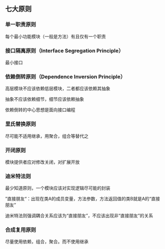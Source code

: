 ## 七大原则

### 单一职责原则

每个最小功能模块（一般是方法）有且仅有一个职责



### 接口隔离原则（Interface Segregation Principle）

最小接口



### 依赖倒转原则（Dependence Inversion Principle）

高层模块不应该依赖低层模块，二者都应该依赖其抽象

抽象不应该依赖细节，细节应该依赖抽象

依赖倒转的中心思想是面向接口编程



### 里氏替换原则

尽可能不适用继承，用聚合，组合等替代之



### 开闭原则

模块提供者应对修改关闭，对扩展开放



### 迪米特法则



最少知道原则，一个模块应该对实现逻辑尽可能的封装



”直接朋友“：出现在类A的成员变量，方法参数，方法返回值的类B就是A的“直接朋友”



迪米特法则强调耦合关系应该为“直接朋友”，不应该出现非“直接朋友”的关系





### 合成复用原则

尽量使用依赖，组合，聚合。而不使用继承





